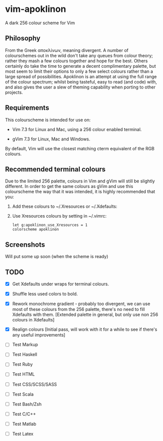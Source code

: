 vim-apoklinon
=============

A dark 256 colour scheme for Vim

## Philosophy

From the Greek αποκλίνων, meaning divergent. A number of colourschemes out in the wild don't take any queues from colour theory; rather they mash a few colours together and hope for the best. Others certainly do take the time to generate a decent complimentary palette, but most seem to limit their options to only a few select colours rather than a large spread of possibilities. Apoklinon is an attempt at using the full range of the colour spectrum; whilst being tasteful, easy to read (and code) with, and also gives the user a slew of theming capability when porting to other projects.

## Requirements

This colourscheme is intended for use on:

-   Vim 7.3 for Linux and Mac, using a 256 colour enabled terminal.

-   gVim 7.3 for Linux, Mac and Windows.

By default, Vim will use the closest matching cterm equivalent of the RGB
colours.

## Recommended terminal colours

Due to the limited 256 palette, colours in Vim and gVim will still be slightly
different. In order to get the same colours as gVim and use this colourscheme
the way that it was intended, it is highly recommended that you:

1.  Add these colours to ~/.Xresources or ~/.Xdefaults:


2.  Use Xresources colours by setting in ~/.vimrc:

        let g:apoklinon_use_Xresources = 1
        colorscheme apoklinon

## Screenshots

Will put some up soon (when the scheme is ready)

## TODO

- [X] Get Xdefaults under wraps for terminal colours.
- [X] Shuffle less used colors to bold.
- [X] Rework monochrome gradient - probably too divergent, we can use most of these colours from the 256 palette, there's no need to fill Xdefaults with them. [Extended palette in general, but only use non 256 colours in Xdefaults] 
- [X] Realign colours [Initial pass, will work with it for a while to see if there's any useful improvements]
- [ ] Test Markup
- [ ] Test Haskell
- [ ] Test Ruby
- [ ] Test HTML
- [ ] Test CSS/SCSS/SASS
- [ ] Test Scala
- [ ] Test Bash/Zsh
- [ ] Test C/C++
- [ ] Test Matlab
- [ ] Test Latex

